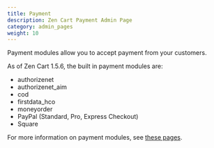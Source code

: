 ```yaml
---
title: Payment
description: Zen Cart Payment Admin Page 
category: admin_pages
weight: 10
---
```


Payment modules allow you to accept payment from your customers. 

As of Zen Cart 1.5.6, the built in payment modules are: 

- authorizenet
- authorizenet_aim
- cod
- firstdata_hco
- moneyorder
- PayPal (Standard, Pro, Express Checkout)
- Square 

For more information on payment modules, see [these pages](/user/payment/). 
